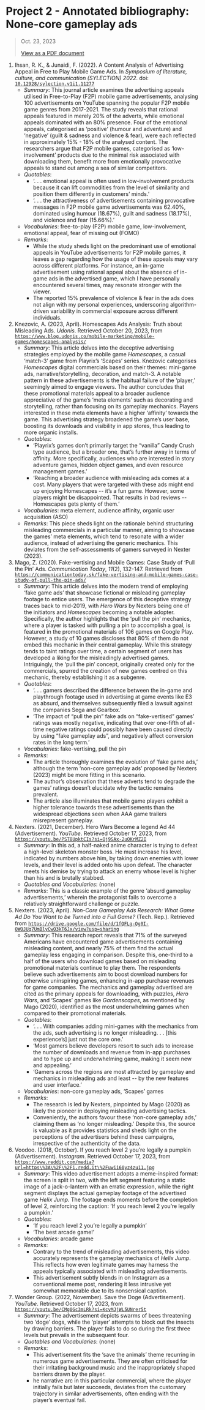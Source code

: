 # Project 2 - Annotated bibliography: None-core gameplay ads

> Oct. 23, 2023
> 
> [View as a PDF document](https://williameclee.github.io/project/engl101-portfolio/artefact/annotated-bibliography-ncg-ads.pdf)

1. Ihsan, R. K., & Junaidi, F. (2022). A Content Analysis of Advertising Appeal in Free to Play Mobile Game Ads. In *Symposium of literature, culture, and communication (SYLECTION) 2022*. doi: [`10.12928/sylection.v1i1.11277`](https://doi.org/10.12928/sylection.v1i1.11277)
   * *Summary*: This journal article examines the advertising appeals utilised in Free-to-Play (F2P) mobile game advertisements, analysing 100 advertisements on YouTube spanning the popular F2P mobile game genres from 2017-2021.
   The study reveals that rational appeals featured in merely 20% of the adverts, while emotional appeals dominated with an 80% presence.
   Four of the emotional appeals, categorised as ‘positive’ (humour and adventure) and ‘negative’ (guilt & sadness and violence & fear), were each reflected in approximately 15% - 18% of the analysed content.
   The researchers argue that F2P mobile games, categorised as ‘low-involvement’ products due to the minimal risk associated with downloading them, benefit more from emotionally provocative appeals to stand out among a sea of similar competitors.
   * *Quotables*:
     * ‘. . . emotional appeal is often used in low-involvement products because it can lift commodities from the level of similarity and position them differently in customers’ minds.’
     * ‘. . . the attractiveness of advertisements containing provocative messages in F2P mobile game advertisements was 62.40%, dominated using humour (18.67%), guilt and sadness (18.17%), and violence and fear (15.66%).’
    * *Vocabularies*: free-to-play (F2P) mobile game, low-involvement, emotional appeal, fear of missing out (FOMO)
   * *Remarks*:
     * While the study sheds light on the predominant use of emotional appeals in YouTube advertisements for F2P mobile games, it leaves a gap regarding how the usage of these appeals may vary across different platforms.
     For instance, an in-game advertisement using rational appeal about the absence of in-game ads in the advertised game, which I have personally encountered several times, may resonate stronger with the viewer.
     * The reported 15% prevalence of violence & fear in the ads does not align with my personal experiences, underscoring algorithm-driven variability in commercial exposure across different individuals.
1. Knezovic, A. (2023, April). Homescapes Ads Analysis: Truth about Misleading Ads. *Udonis*. Retrieved October 20, 2023, from [`https://www.blog.udonis.co/mobile-marketing/mobile-games/homescapes-analysis/`](https://www.blog.udonis.co/mobile-marketing/mobile-games/homescapes-analysis/)
   * *Summary*: This article delves into the deceptive advertising strategies employed by the mobile game *Homescapes*, a casual ‘match-3’ game from Playrix’s ‘Scapes’ series.
   Knezovic categorises *Homescapes* digital commercials based on their themes: mini-game ads, narrative/storytelling, decoration, and match-3.
   A notable pattern in these advertisements is the habitual failure of the ‘player,’ seemingly aimed to engage viewers.
   The author concludes that these promotional materials appeal to a broader audience appreciative of the game’s ‘meta elements’ such as decorating and storytelling, rather than focusing on its gameplay mechanics.
   Players interested in these meta elements have a higher ‘affinity’ towards the game.
   This advertising strategy broadened the game’s user base, boosting its downloads and visibility in app stores, thus leading to more organic installs.
   * *Quotables*:
     * ‘Playrix’s games don’t primarily target the “vanilla” Candy Crush type audience, but a broader one, that’s further away in terms of affinity. More specifically, audiences who are interested in story adventure games, hidden object games, and even resource management games.’
     * ‘Reaching a broader audience with misleading ads comes at a cost. Many players that were targeted with these ads might end up enjoying Homescapes -- it’s a fun game. However, some players might be disappointed. That results in bad reviews -- Homescapes gets plenty of them.’
   * *Vocabularies*: meta element, audience affinity, organic user acquisition (ASO)
   * *Remarks*:
     This piece sheds light on the rationale behind structuring misleading commercials in a particular manner, aiming to showcase the games’ meta elements, which tend to resonate with a wider audience, instead of advertising the generic mechanics.
     This deviates from the self-assessments of gamers surveyed in Nexter (2023).
1. Mago, Z. (2020). Fake-vertising and Mobile Games: Case Study of ‘Pull the Pin’ Ads. *Communication Today*, *11*(2), 132-147. Retrieved from [`https://communicationtoday.sk/fake-vertising-and-mobile-games-case-study-of-pull-the-pin-ads/`](https://communicationtoday.sk/fake-vertising-and-mobile-games-case-study-of-pull-the-pin-ads/)
   * *Summary*: This article delves into the modern trend of employing ‘fake game ads’ that showcase fictional or misleading gameplay footage to entice users.
   The emergence of this deceptive strategy traces back to mid-2019, with *Hero Wars* by Nexters being one of the initiators and *Homescapes* becoming a notable adopter.
   Specifically, the author highlights that the ‘pull the pin’ mechanics, where a player is tasked with pulling a pin to accomplish a goal, is featured in the promotional materials of 106 games on Google Play.
   However, a study of 10 games discloses that 80% of them do not embed this mechanic in their central gameplay.
   While this strategy tends to taint ratings over time, a certain segment of users has developed a liking for the misleadingly advertised games.
   Intriguingly, the ‘pull the pin’ concept, originally created only for the commercials, spurred the creation of new games centred on this mechanic, thereby establishing it as a subgenre.
   * *Quotables*:
     * ‘. . . gamers described the difference between the in-game and playthrough footage used in advertising at game events like E3 as absurd, and themselves subsequently filed a lawsuit against the companies Sega and Gearbox.’
     * ‘The impact of “pull the pin” fake ads on “fake-vertised” games’ ratings was mostly negative, indicating that over one-fifth of all-time negative ratings could possibly have been caused directly by using “fake gameplay ads”, and negatively affect conversion rates in the long term.’
   * *Vocabularies*: fake-vertising, pull the pin
   * *Remarks*:
     * The article thoroughly examines the evolution of ‘fake game ads,’ although the term ‘non-core gameplay ads’ proposed by Nexters (2023) might be more fitting in this scenario.
     * The author’s observation that these adverts tend to degrade the games’ ratings doesn’t elucidate why the tactic remains prevalent.
     * The article also illuminates that mobile game players exhibit a higher tolerance towards these advertisements than the widespread objections seen when AAA game trailers misrepresent gameplay.
3. Nexters. (2021, December). Hero Wars Become a legend Ad 44 (Advertisement). *YouTube*. Retrieved October 17, 2023, from [`https://youtu.be/PST8UpktCIs?si=Oj9SAx-2uOKrMZ2I`](https://youtu.be/PST8UpktCIs?si=Oj9SAx-2uOKrMZ2I)
   * *Summary*: In this ad, a half-naked anime character is trying to defeat a high-level skeleton monster boss.
   He must increase his level, indicated by numbers above him, by taking down enemies with lower levels, and their level is added onto his upon defeat.
   The character meets his demise by trying to attack an enemy whose level is higher than his and is brutally stabbed.
   * *Quotables and Vocabularies*: (none)
   * *Remarks*:
     This is a classic example of the genre ‘absurd gameplay advertisements,’ wherein the protagonist fails to overcome a relatively straightforward challenge or puzzle.
4. Nexters. (2023, April). *Non-Core Gameplay Ads Research: What Game Ad Do You Want to be Turned into a Full Game?* (Tech. Rep.). Retrieved from [`https://drive.google.com/file/d/1fQFLg-Qg0I-OWOJUq7UmBlyCwO3kT6Jx/view?usp=sharing`](https://drive.google.com/file/d/1fQFLg-Qg0I-OWOJUq7UmBlyCwO3kT6Jx/view?usp=sharing)
   * *Summary*:
     This research report reveals that 71% of the surveyed Americans have encountered game advertisements containing misleading content, and nearly 75% of them find the actual gameplay less engaging in comparison.
     Despite this, one-third to a half of the users who download games based on misleading promotional materials continue to play them.
     The respondents believe such advertisements aim to boost download numbers for otherwise uninspiring games, enhancing in-app purchase revenues for game companies.
     The mechanics and gameplay advertised are cited as the primary appeals for downloading, with puzzles, *Hero Wars*, and ‘Scapes’ games like *Gardenscapes*, as mentioned by Mago (2020), identified as the most underwhelming games when compared to their promotional materials.
   * *Quotables*:
     * ‘. . . With companies adding mini-games with the mechanics from the ads, such advertising is no longer misleading. . .  [this experience’s] just not the core one.’
     * ‘Most gamers believe developers resort to such ads to increase the number of downloads and revenue from in-app purchases and to hype up and underwhelming game, making it seem new and appealing.’
     * ‘Gamers across the regions are most attracted by gameplay and mechanics in misleading ads and least -- by the new features and user interface.’
   * *Vocabularies*: non-core gameplay ads, ‘Scapes’ games
   * *Remarks*:
     * The research is led by Nexters, pinpointed by Mago (2020) as likely the pioneer in deploying misleading advertising tactics.
     * Conveniently, the authors favour these ‘non-core gameplay ads,’ claiming them as ‘no longer misleading.’
     Despite this, the source is valuable as it provides statistics and sheds light on the perceptions of the advertisers behind these campaigns, irrespective of the authenticity of the data.
1. Voodoo. (2018, October). If you reach level 2 you’re legally a pumpkin (Advertisement). *Instagram*. Retrieved October 17, 2023, from [`https://www.reddit.com/media?url=https\%3A\%2F\%2Fi.redd.it\%2Fuwii60yz4zu11.jpg`](https://www.reddit.com/media?url=https\%3A\%2F\%2Fi.redd.it\%2Fuwii60yz4zu11.jpg)
   * *Summary*:
     This video advertisement adopts a meme-inspired format: the screen is split in two, with the left segment featuring a static image of a jack-o-lantern with an erratic expression, while the right segment displays the actual gameplay footage of the advertised game *Helix Jump*. The footage ends moments before the completion of level 2, reinforcing the caption: ‘If you reach level 2 you’re legally a pumpkin.’
   * *Quotables*:
     * ‘If you reach level 2 you’re legally a pumpkin’
     * ‘The best arcade game!’
   * *Vocabularies*: arcade game
   * *Remarks*:
     * Contrary to the trend of misleading advertisements, this video accurately represents the gameplay mechanics of *Helix Jump*.
     This reflects how even legitimate games may harness the appeals typically associated with misleading advertisements.
     * This advertisement subtly blends in on Instagram as a conventional meme post, rendering it less intrusive yet somewhat memorable due to its nonsensical caption.
6. Wonder Group. (2022, November). Save the Doge (Advertisement). *YouTube*. Retrieved October 17, 2023, from [`https://youtu.be/CMg0Gc3mLRk?si=KcvMJjWL5UNrer5t`](https://youtu.be/CMg0Gc3mLRk?si=KcvMJjWL5UNrer5t)
   * *Summary*:
     The advertisement depicts swarms of bees threatening two ‘doge’ dogs, while the ‘player’ attempts to block out the insects by drawing barriers.
     The player fails to do so during the first three levels but prevails in the subsequent four.
   * *Quotables and Vocabularies*: (none)
   * *Remarks*:
     * This advertisement fits the ‘save the animals’ theme recurring in numerous game advertisements.
     They are often criticised for their irritating background music and the inappropriately shaped barriers drawn by the player.
     * he narrative arc in this particular commercial, where the player initially fails but later succeeds, deviates from the customary trajectory in similar advertisements, often ending with the player’s eventual fail.
